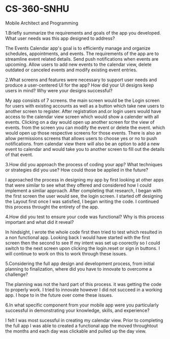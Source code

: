 # CS-360-SNHU
Mobile Architect and Programming

1.Briefly summarize the requirements and goals of the app you developed. What user needs was this app designed to address?

The Events Calendar app's goal is to efficiently manage and organize schedules, appointments, and events. The requirements of the app are to streamline event related details. Send push notifications when events are upcoming. Allow users to add new events to the calendar view, delete outdated or canceled events and modify existing event entries. 

2.What screens and features were necessary to support user needs and produce a user-centered UI for the app? How did your UI designs keep users in mind? Why were your designs successful?

My app consists of 7 screens. the main screen would be the Login screen for users with existing accounts as well as a button which take new users to another screen to register. After registration and.or login users would have access to the calendar view screen which would show a calender with all events. Clicking on a day would open up another screen for the view of events. from the screen you can modify the event or delete the event. which would open up those respective screens for those events. There is also an allow permissions screens that allows users to choose yes or no to push notifications. from calendar view there will also be an option to add a new event to calendar and would take you to another screen to fill out the details of that event. 

3.How did you approach the process of coding your app? What techniques or strategies did you use? How could those be applied in the future?

I approached the process in designing my app by first looking at other apps that were similar to see what they offered and considered how I could implement a simliar approach. After completing that research, I began with the first screen the user would see, the login screen. I started off designing the Layout first once I was satisfied, I began writing the code. I continued this process throught the entirety of the app. 

4.How did you test to ensure your code was functional? Why is this process important and what did it reveal?

In hindsight, I wrote the whole code first then tried to test which resulted in a non functional app. Looking back I would have started with the first screen then the second to see If my intent was set up coorectly so I could switch to the next screen upon clicking the login.reset or sign in buttons. I will continue to work on this to work through these issues.

5.Considering the full app design and development process, from initial planning to finalization, where did you have to innovate to overcome a challenge?

The planning was not the hard part of this process. it was getting the code to properly work. I tried to innovate however I did not succeed in a working app. I hope to in the future over come these issues. 

6.In what specific component from your mobile app were you particularly successful in demonstrating your knowledge, skills, and experience?

I felt I was most sucessful in creating my calendar view. Prior to completing the full app I was able to created a functional app the moved throughtout the months and each day was clickable and pulled up the day view. 
